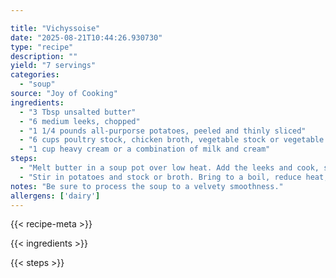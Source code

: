 ```yaml
---

title: "Vichyssoise"
date: "2025-08-21T10:44:26.930730"
type: "recipe"
description: ""
yield: "7 servings"
categories:
  - "soup"
source: "Joy of Cooking"
ingredients:
  - "3 Tbsp unsalted butter"
  - "6 medium leeks, chopped"
  - "1 1/4 pounds all-purporse potatoes, peeled and thinly sliced"
  - "6 cups poultry stock, chicken broth, vegetable stock or vegetable broth"
  - "1 cup heavy cream or a combination of milk and cream"
steps:
  - "Melt butter in a soup pot over low heat. Add the leeks and cook, stirring, until tender but not browned, about 20 minutes."
  - "Stir in potatoes and stock or broth. Bring to a boil, reduce heat, and simmer until the potatoes are soft, about 30 minutes. Off heat, stir in cream or combination of milk and cream. Puree until smooth, for a finer texture, push through a sieve. Season with salt and pepper to taste. Serve warm or chilled."
notes: "Be sure to process the soup to a velvety smoothness."
allergens: ['dairy']
---
```


{{< recipe-meta >}}

{{< ingredients >}}

{{< steps >}}

